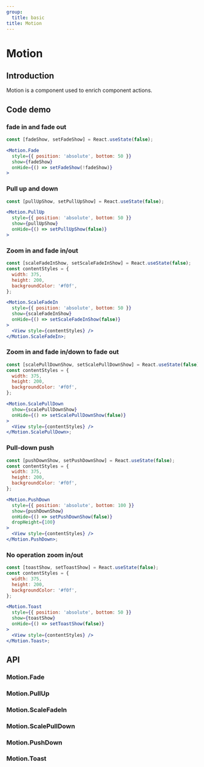 ```yaml
---
group:
  title: basic
title: Motion
---
```


# Motion

## Introduction

Motion is a component used to enrich component actions.

## Code demo

### fade in and fade out

```jsx
const [fadeShow, setFadeShow] = React.useState(false);

<Motion.Fade
  style={{ position: 'absolute', bottom: 50 }}
  show={fadeShow}
  onHide={() => setFadeShow(!fadeShow)}
>
```

### Pull up and down

```jsx
const [pullUpShow, setPullUpShow] = React.useState(false);

<Motion.PullUp
  style={{ position: 'absolute', bottom: 50 }}
  show={pullUpShow}
  onHide={() => setPullUpShow(false)}
>
```

### Zoom in and fade in/out

```jsx
const [scaleFadeInShow, setScaleFadeInShow] = React.useState(false);
const contentStyles = {
  width: 375,
  height: 200,
  backgroundColor: '#f0f',
};

<Motion.ScaleFadeIn
  style={{ position: 'absolute', bottom: 50 }}
  show={scaleFadeInShow}
  onHide={() => setScaleFadeInShow(false)}
>
  <View style={contentStyles} />
</Motion.ScaleFadeIn>;
```

### Zoom in and fade in/down to fade out

```jsx
const [scalePullDownShow, setScalePullDownShow] = React.useState(false);
const contentStyles = {
  width: 375,
  height: 200,
  backgroundColor: '#f0f',
};

<Motion.ScalePullDown
  show={scalePullDownShow}
  onHide={() => setScalePullDownShow(false)}
>
  <View style={contentStyles} />
</Motion.ScalePullDown>;
```

### Pull-down push

```jsx
const [pushDownShow, setPushDownShow] = React.useState(false);
const contentStyles = {
  width: 375,
  height: 200,
  backgroundColor: '#f0f',
};

<Motion.PushDown
  style={{ position: 'absolute', bottom: 100 }}
  show={pushDownShow}
  onHide={() => setPushDownShow(false)}
  dropHeight={100}
>
  <View style={contentStyles} />
</Motion.PushDown>;
```

### No operation zoom in/out

```jsx
const [toastShow, setToastShow] = React.useState(false);
const contentStyles = {
  width: 375,
  height: 200,
  backgroundColor: '#f0f',
};

<Motion.Toast
  style={{ position: 'absolute', bottom: 50 }}
  show={toastShow}
  onHide={() => setToastShow(false)}
>
  <View style={contentStyles} />
</Motion.Toast>;
```

## API

### Motion.Fade

<Props name="MotionFadeProps"></Props>

### Motion.PullUp

<Props name="MotionPullUpProps"></Props>

### Motion.ScaleFadeIn

<Props name="MotionScaleFadeInProps"></Props>

### Motion.ScalePullDown

<Props name="MotionScalePullDownProps"></Props>

### Motion.PushDown

<Props name="MotionPushDownProps"></Props>

### Motion.Toast

<Props name="MotionToastProps"></Props>
